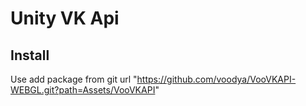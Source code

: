 # Unity VK Api


## Install
Use add package from git url "https://github.com/voodya/VooVKAPI-WEBGL.git?path=Assets/VooVKAPI"
